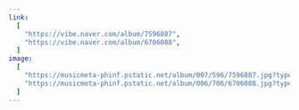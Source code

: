 ```yaml
---
link:
  [
    "https://vibe.naver.com/album/7596887",
    "https://vibe.naver.com/album/6706088",
  ]
image:
  [
    "https://musicmeta-phinf.pstatic.net/album/007/596/7596887.jpg?type=r360Fll&v=20220617115944",
    "https://musicmeta-phinf.pstatic.net/album/006/706/6706088.jpg?type=r360Fll&v=20211120115912",
  ]
---
```

